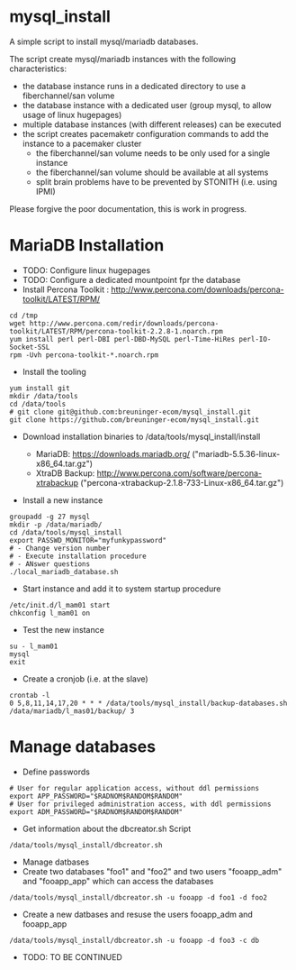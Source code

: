 mysql_install
=============

A simple script to install mysql/mariadb databases.

The script create mysql/mariadb instances with the following characteristics:
* the database instance runs in a dedicated directory to use a fiberchannel/san volume
* the database instance with a dedicated user
  (group mysql, to allow usage of linux hugepages)
* multiple database instances (with different releases) can be executed
* the script creates pacemaketr configuration commands to add the instance to a pacemaker cluster
  * the fiberchannel/san volume needs to be only used for a single instance
  * the fiberchannel/san volume should be available at all systems
  * split brain problems have to be prevented by STONITH (i.e. using IPMI)

Please forgive the poor documentation, this is work in progress.

MariaDB Installation
====================


* TODO: Configure linux hugepages
* TODO: Configure a dedicated mountpoint fpr the database
* Install Percona Toolkit : http://www.percona.com/downloads/percona-toolkit/LATEST/RPM/
```
cd /tmp
wget http://www.percona.com/redir/downloads/percona-toolkit/LATEST/RPM/percona-toolkit-2.2.8-1.noarch.rpm
yum install perl perl-DBI perl-DBD-MySQL perl-Time-HiRes perl-IO-Socket-SSL
rpm -Uvh percona-toolkit-*.noarch.rpm
```
* Install the tooling
```
yum install git
mkdir /data/tools
cd /data/tools
# git clone git@github.com:breuninger-ecom/mysql_install.git
git clone https://github.com/breuninger-ecom/mysql_install.git
```
* Download installation binaries to /data/tools/mysql_install/install
  * MariaDB: https://downloads.mariadb.org/
    ("mariadb-5.5.36-linux-x86_64.tar.gz")
  * XtraDB Backup: http://www.percona.com/software/percona-xtrabackup
    ("percona-xtrabackup-2.1.8-733-Linux-x86_64.tar.gz")
    
* Install a new instance
```
groupadd -g 27 mysql
mkdir -p /data/mariadb/
cd /data/tools/mysql_install
export PASSWD_MONITOR="myfunkypassword"
# - Change version number
# - Execute installation procedure
# - ANswer questions
./local_mariadb_database.sh
```
* Start instance and add it to system startup procedure
```
/etc/init.d/l_mam01 start
chkconfig l_mam01 on
```
* Test the new instance
```
su - l_mam01
mysql
exit
```
* Create a cronjob (i.e. at the slave) 
```
crontab -l
0 5,8,11,14,17,20 * * * /data/tools/mysql_install/backup-databases.sh /data/mariadb/l_mas01/backup/ 3
```


Manage databases
=================


* Define passwords
```
# User for regular application access, without ddl permissions
export APP_PASSWORD="$RADNOM$RANDOM$RANDOM"
# User for privileged administration access, with ddl permissions
export ADM_PASSWORD="$RADNOM$RANDOM$RANDOM"
```
* Get information about the dbcreator.sh Script
```
/data/tools/mysql_install/dbcreator.sh
```
* Manage datbases
 * Create two databases "foo1" and "foo2" and two users "fooapp_adm" and "fooapp_app" which can access the databases
```
/data/tools/mysql_install/dbcreator.sh -u fooapp -d foo1 -d foo2
```
 * Create a new datbases and resuse the users fooapp_adm and fooapp_app
```
/data/tools/mysql_install/dbcreator.sh -u fooapp -d foo3 -c db
```
 * TODO: TO BE CONTINUED
 


